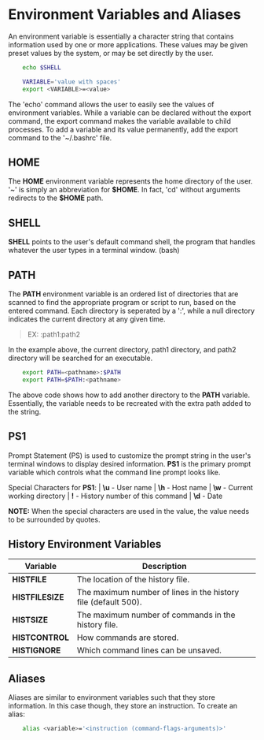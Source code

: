 # Environment Variables and Aliases

An environment variable is essentially a character string that contains information used by one or more applications. These values may be given preset values by the system, or may be set directly by the user.

```bash
    echo $SHELL

    VARIABLE='value with spaces'
    export <VARIABLE>=<value>
```

The 'echo' command allows the user to easily see the values of environment variables. While a variable can be declared without the export command, the export command makes the variable available to child processes. To add a variable and its value permanently, add the export command to the '~/.bashrc' file.

## HOME

The **HOME** environment variable represents the home directory of the user. '~' is simply an abbreviation for **\$HOME**. In fact, 'cd' without arguments redirects to the **\$HOME** path.

## SHELL

**SHELL** points to the user's default command shell, the program that handles whatever the user types in a terminal window. (bash)

## PATH

The **PATH** environment variable is an ordered list of directories that are scanned to find the appropriate program or script to run, based on the entered command. Each directory is seperated by a ':', while a null directory indicates the current directory at any given time.

>EX: :path1:path2

In the example above, the current directory, path1 directory, and path2 directory will be searched for an executable.

```bash
    export PATH=<pathname>:$PATH
    export PATH=$PATH:<pathname>
```

The above code shows how to add another directory to the **PATH** variable. Essentially, the variable needs to be recreated with the
extra path added to the string.

## PS1

Prompt Statement (PS) is used to customize the prompt string in the user's terminal windows to display desired information. **PS1** is the primary prompt variable which controls what the command line prompt looks like.

Special Characters for **PS1**:
| **\u** - User name
| **\h** - Host name
| **\w** - Current working directory
| **\!** - History number of this command
| **\d** - Date

**NOTE:** When the special characters are used in the value, the value needs to be surrounded by quotes.

## History Environment Variables

| Variable         | Description                                                    |
| ---------------- | -------------------------------------------------------------- |
| **HISTFILE**     | The location of the history file.                              |
| **HISTFILESIZE** | The maximum number of lines in the history file (default 500). |
| **HISTSIZE**     | The maximum number of commands in the history file.            |
| **HISTCONTROL**  | How commands are stored.                                       |
| **HISTIGNORE**   | Which command lines can be unsaved.                            |

## Aliases

Aliases are similar to environment variables such that they store information. In this case though, they store an instruction. To create an alias:

```bash
    alias <variable>='<instruction (command-flags-arguments)>'
```